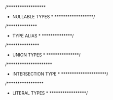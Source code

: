 /******************
 * NULLABLE TYPES *
******************/

/**************
 * TYPE ALIAS *
**************/

/***************
 * UNION TYPES *
***************/

/*********************
 * INTERSECTION TYPE *
*********************/

/*****************
 * LITERAL TYPES *
*****************/